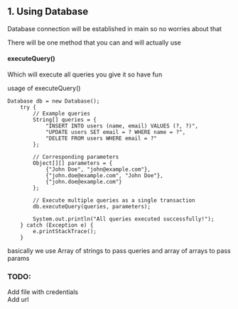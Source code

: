 ## 1. Using Database

Database connection will be established in main so no worries about that

There will be one method that you can and will actually use
#### executeQuery()
Which will execute all queries you give it so have fun

usage of executeQuery()

```
Database db = new Database();
    try {
        // Example queries
        String[] queries = {
            "INSERT INTO users (name, email) VALUES (?, ?)",
            "UPDATE users SET email = ? WHERE name = ?",
            "DELETE FROM users WHERE email = ?"
        };

        // Corresponding parameters
        Object[][] parameters = {
            {"John Doe", "john@example.com"},
            {"john.doe@example.com", "John Doe"},
            {"john.doe@example.com"}
        };

        // Execute multiple queries as a single transaction
        db.executeQuery(queries, parameters);

        System.out.println("All queries executed successfully!");
    } catch (Exception e) {
        e.printStackTrace();
    }
```

basically we use Array of strings to pass queries and array of arrays to pass params

### TODO:
Add file with credentials\
Add url